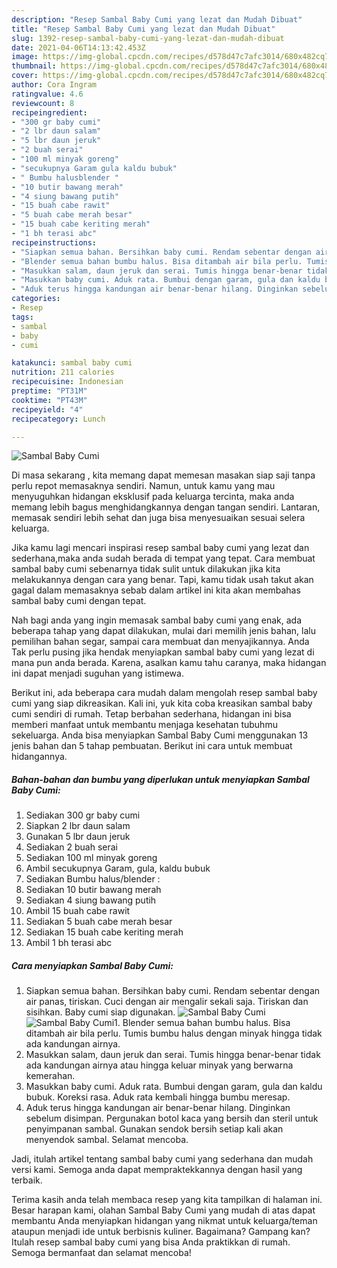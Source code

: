 ```yaml
---
description: "Resep Sambal Baby Cumi yang lezat dan Mudah Dibuat"
title: "Resep Sambal Baby Cumi yang lezat dan Mudah Dibuat"
slug: 1392-resep-sambal-baby-cumi-yang-lezat-dan-mudah-dibuat
date: 2021-04-06T14:13:42.453Z
image: https://img-global.cpcdn.com/recipes/d578d47c7afc3014/680x482cq70/sambal-baby-cumi-foto-resep-utama.jpg
thumbnail: https://img-global.cpcdn.com/recipes/d578d47c7afc3014/680x482cq70/sambal-baby-cumi-foto-resep-utama.jpg
cover: https://img-global.cpcdn.com/recipes/d578d47c7afc3014/680x482cq70/sambal-baby-cumi-foto-resep-utama.jpg
author: Cora Ingram
ratingvalue: 4.6
reviewcount: 8
recipeingredient:
- "300 gr baby cumi"
- "2 lbr daun salam"
- "5 lbr daun jeruk"
- "2 buah serai"
- "100 ml minyak goreng"
- "secukupnya Garam gula kaldu bubuk"
- " Bumbu halusblender "
- "10 butir bawang merah"
- "4 siung bawang putih"
- "15 buah cabe rawit"
- "5 buah cabe merah besar"
- "15 buah cabe keriting merah"
- "1 bh terasi abc"
recipeinstructions:
- "Siapkan semua bahan. Bersihkan baby cumi. Rendam sebentar dengan air panas, tiriskan. Cuci dengan air mengalir sekali saja. Tiriskan dan sisihkan. Baby cumi siap digunakan."
- "Blender semua bahan bumbu halus. Bisa ditambah air bila perlu. Tumis bumbu halus dengan minyak hingga tidak ada kandungan airnya."
- "Masukkan salam, daun jeruk dan serai. Tumis hingga benar-benar tidak ada kandungan airnya atau hingga keluar minyak yang berwarna kemerahan."
- "Masukkan baby cumi. Aduk rata. Bumbui dengan garam, gula dan kaldu bubuk. Koreksi rasa. Aduk rata kembali hingga bumbu meresap."
- "Aduk terus hingga kandungan air benar-benar hilang. Dinginkan sebelum disimpan. Pergunakan botol kaca yang bersih dan steril untuk penyimpanan sambal. Gunakan sendok bersih setiap kali akan menyendok sambal. Selamat mencoba."
categories:
- Resep
tags:
- sambal
- baby
- cumi

katakunci: sambal baby cumi 
nutrition: 211 calories
recipecuisine: Indonesian
preptime: "PT31M"
cooktime: "PT43M"
recipeyield: "4"
recipecategory: Lunch

---
```



![Sambal Baby Cumi](https://img-global.cpcdn.com/recipes/d578d47c7afc3014/680x482cq70/sambal-baby-cumi-foto-resep-utama.jpg)

Di masa  sekarang , kita memang dapat memesan masakan siap saji tanpa perlu repot memasaknya sendiri. Namun, untuk kamu yang mau menyuguhkan hidangan eksklusif pada keluarga tercinta, maka anda memang lebih bagus menghidangkannya dengan tangan sendiri. Lantaran, memasak sendiri lebih sehat dan juga bisa menyesuaikan sesuai selera keluarga.

Jika kamu lagi mencari inspirasi resep sambal baby cumi yang lezat dan sederhana,maka anda sudah berada di tempat yang tepat. Cara membuat sambal baby cumi  sebenarnya tidak sulit untuk dilakukan jika kita melakukannya dengan cara yang benar. Tapi, kamu tidak usah takut akan gagal dalam memasaknya 
sebab dalam artikel ini kita akan membahas sambal baby cumi dengan tepat.  



Nah bagi anda yang ingin memasak sambal baby cumi yang enak, ada beberapa tahap yang dapat dilakukan, mulai dari memilih jenis bahan, lalu pemilihan bahan segar, sampai cara membuat dan menyajikannya. Anda Tak perlu pusing jika hendak menyiapkan sambal baby cumi yang lezat di mana pun anda berada. Karena, asalkan kamu  tahu caranya, maka hidangan ini dapat menjadi suguhan yang istimewa.

Berikut ini, ada beberapa cara mudah dalam mengolah resep sambal baby cumi yang siap dikreasikan. Kali ini, yuk kita coba kreasikan sambal baby cumi sendiri di rumah. Tetap berbahan sederhana, hidangan ini bisa memberi manfaat untuk membantu menjaga kesehatan tubuhmu sekeluarga. Anda bisa menyiapkan Sambal Baby Cumi menggunakan 13 jenis bahan dan 5 tahap pembuatan. Berikut ini cara untuk membuat hidangannya.

<!--inarticleads1-->

##### Bahan-bahan dan bumbu yang diperlukan untuk menyiapkan Sambal Baby Cumi:

1. Sediakan 300 gr baby cumi
1. Siapkan 2 lbr daun salam
1. Gunakan 5 lbr daun jeruk
1. Sediakan 2 buah serai
1. Sediakan 100 ml minyak goreng
1. Ambil secukupnya Garam, gula, kaldu bubuk
1. Sediakan  Bumbu halus/blender :
1. Sediakan 10 butir bawang merah
1. Sediakan 4 siung bawang putih
1. Ambil 15 buah cabe rawit
1. Sediakan 5 buah cabe merah besar
1. Sediakan 15 buah cabe keriting merah
1. Ambil 1 bh terasi abc




<!--inarticleads2-->

##### Cara menyiapkan Sambal Baby Cumi:

1. Siapkan semua bahan. Bersihkan baby cumi. Rendam sebentar dengan air panas, tiriskan. Cuci dengan air mengalir sekali saja. Tiriskan dan sisihkan. Baby cumi siap digunakan.
<img src="https://img-global.cpcdn.com/steps/fe91e63b65994e3f/160x128cq70/sambal-baby-cumi-langkah-memasak-1-foto.jpg" alt="Sambal Baby Cumi"><img src="https://img-global.cpcdn.com/steps/be33dde8632dbaef/160x128cq70/sambal-baby-cumi-langkah-memasak-1-foto.jpg" alt="Sambal Baby Cumi">1. Blender semua bahan bumbu halus. Bisa ditambah air bila perlu. Tumis bumbu halus dengan minyak hingga tidak ada kandungan airnya.
1. Masukkan salam, daun jeruk dan serai. Tumis hingga benar-benar tidak ada kandungan airnya atau hingga keluar minyak yang berwarna kemerahan.
1. Masukkan baby cumi. Aduk rata. Bumbui dengan garam, gula dan kaldu bubuk. Koreksi rasa. Aduk rata kembali hingga bumbu meresap.
1. Aduk terus hingga kandungan air benar-benar hilang. Dinginkan sebelum disimpan. Pergunakan botol kaca yang bersih dan steril untuk penyimpanan sambal. Gunakan sendok bersih setiap kali akan menyendok sambal. Selamat mencoba.




Jadi, itulah artikel tentang  sambal baby cumi  yang sederhana dan mudah versi kami. Semoga anda dapat mempraktekkannya dengan hasil yang terbaik. 

Terima kasih anda telah membaca resep yang kita tampilkan di halaman ini. Besar harapan kami, olahan  Sambal Baby Cumi yang mudah di atas dapat membantu Anda menyiapkan hidangan yang nikmat untuk keluarga/teman ataupun menjadi ide untuk berbisnis kuliner. Bagaimana? Gampang kan? Itulah resep sambal baby cumi yang bisa Anda praktikkan di rumah. Semoga bermanfaat dan selamat mencoba!

